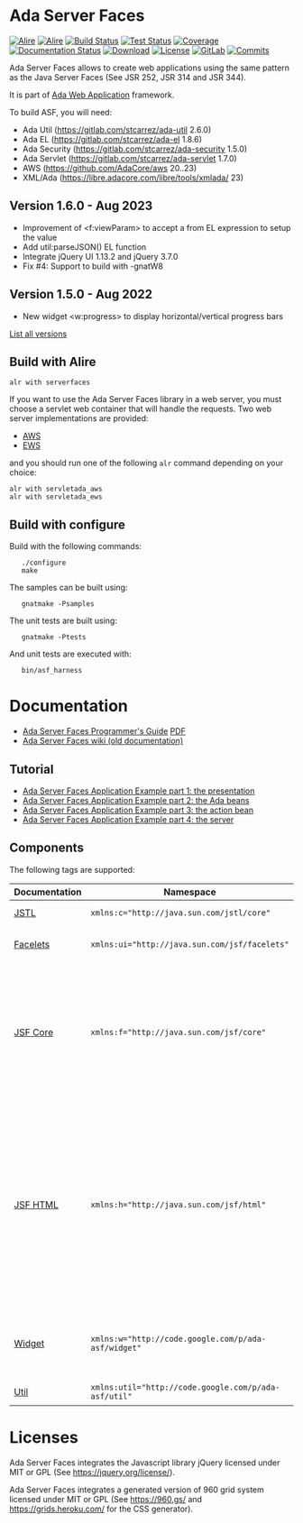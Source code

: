# Ada Server Faces

[![Alire](https://img.shields.io/endpoint?url=https://alire.ada.dev/badges/serverfaces.json)](https://alire.ada.dev/crates/serverfaces)
[![Alire](https://img.shields.io/endpoint?url=https://alire.ada.dev/badges/serverfaces_unit.json)](https://alire.ada.dev/crates/serverfaces_unit)
[![Build Status](https://img.shields.io/endpoint?url=https://porion.vacs.fr/porion/api/v1/projects/ada-asf/badges/build.json)](https://porion.vacs.fr/porion/projects/view/ada-asf/summary)
[![Test Status](https://img.shields.io/endpoint?url=https://porion.vacs.fr/porion/api/v1/projects/ada-asf/badges/tests.json)](https://porion.vacs.fr/porion/projects/view/ada-asf/xunits)
[![Coverage](https://img.shields.io/endpoint?url=https://porion.vacs.fr/porion/api/v1/projects/ada-asf/badges/coverage.json)](https://porion.vacs.fr/porion/projects/view/ada-asf/summary)
[![Documentation Status](https://readthedocs.org/projects/ada-asf/badge/?version=latest)](https://ada-asf.readthedocs.io/en/latest/?badge=latest)
[![Download](https://img.shields.io/badge/download-1.5.0-brightgreen.svg)](http://download.vacs.fr/ada-asf/ada-asf-1.5.0.tar.gz)
[![License](https://img.shields.io/badge/license-APACHE2-blue.svg)](LICENSE)
[![GitLab](https://img.shields.io/badge/repo-GitLab-6C488A.svg)](https://gitlab.com/stcarrez/ada-asf)
[![Commits](https://img.shields.io/github/commits-since/stcarrez/ada-asf/1.5.0.svg)](Commits)

Ada Server Faces allows to create web applications using the same pattern
as the Java Server Faces (See JSR 252, JSR 314 and JSR 344). 

It is part of [Ada Web Application](https://gitlab.com/stcarrez/ada-awa/)
framework.

To build ASF, you will need:

* Ada Util     (https://gitlab.com/stcarrez/ada-util          2.6.0)
* Ada EL       (https://gitlab.com/stcarrez/ada-el            1.8.6)
* Ada Security (https://gitlab.com/stcarrez/ada-security      1.5.0)
* Ada Servlet  (https://gitlab.com/stcarrez/ada-servlet       1.7.0)
* AWS          (https://github.com/AdaCore/aws                20..23)
* XML/Ada      (https://libre.adacore.com/libre/tools/xmlada/  23)

## Version 1.6.0   - Aug 2023
  - Improvement of <f:viewParam> to accept a from EL expression to setup the value
  - Add util:parseJSON() EL function
  - Integrate jQuery UI 1.13.2 and jQuery 3.7.0
  - Fix #4: Support to build with -gnatW8

## Version 1.5.0   - Aug 2022
- New widget <w:progress> to display horizontal/vertical progress bars

[List all versions](https://gitlab.com/stcarrez/ada-asf/blob/master/NEWS.md)

## Build with Alire

```
alr with serverfaces
```

If you want to use the Ada Server Faces library in a web server, you must choose a servlet
web container that will handle the requests.  Two web server implementations are provided:

* [AWS](https://github.com/AdaCore/aws)
* [EWS](https://github.com/simonjwright/ews)

and you should run one of the following `alr` command depending on your choice:

```
alr with servletada_aws
alr with servletada_ews
```

## Build with configure

Build with the following commands:
```
   ./configure
   make
```

The samples can be built using:
```
   gnatmake -Psamples
```
   
The unit tests are built using:
```
   gnatmake -Ptests
```

And unit tests are executed with:
```
   bin/asf_harness
```

# Documentation

* [Ada Server Faces Programmer's Guide](https://ada-asf.readthedocs.io/en/latest/) [PDF](https://gitlab.com/stcarrez/ada-asf/blob/master/docs/asf-book.pdf)
* [Ada Server Faces wiki (old documentation)](https://gitlab.com/stcarrez/ada-asf/wiki)

## Tutorial

* [Ada Server Faces Application Example part 1: the presentation](http://blog.vacs.fr/index.php?post/2011/03/21/Ada-Server-Faces-Application-Example)
* [Ada Server Faces Application Example part 2: the Ada beans](http://blog.vacs.fr/index.php?post/2011/04/10/Ada-Server-Faces-Application-Example-part-2%3A-the-Ada-beans)
* [Ada Server Faces Application Example part 3: the action bean](http://blog.vacs.fr/index.php?post/2011/05/02/Ada-Server-Faces-Application-Example-part-3%3A-the-action-bean)
* [Ada Server Faces Application Example part 4: the server](http://blog.vacs.fr/index.php?post/2011/05/18/Ada-Server-Faces-Application-Example-part-3-the-server)

## Components

The following tags are supported:

| Documentation    | Namespace                                            | Tags                                                                  |
|----------|------------------------------------------------------|---------------------------------------------------------------------- |
| [JSTL]( https://demo.vacs.fr/demo/jstl/view.html) | `xmlns:c="http://java.sun.com/jstl/core"`            | <c:set>, <c:if>, <c:choose>, <c:when>, <c:otherwise> |
| [Facelets](https://demo.vacs.fr/demo/facelet/view.html) | `xmlns:ui="http://java.sun.com/jsf/facelets"`        | <ui:composition>, <ui:define>, <ui:decorate>, <ui:include>, <ui:insert>, <ui:param> |
| [JSF Core](https://demo.vacs.fr/demo/jsf/core/view.html) | `xmlns:f="http://java.sun.com/jsf/core"`             | <f:attribute>, <f:convertDateTime>, <f:converter>, <f:facet>, <f:metadata>, <f:param>, <f:selectItem>, <f:selectItems>, <f:validateLength>, <f:validateLongRange>, <f:validateRegex>, <f:validator>, <f:view>, <f:viewAction>, <f:viewParam> |
| [JSF HTML](https://demo.vacs.fr/demo/jsf/html/view.html) | `xmlns:h="http://java.sun.com/jsf/html"`             | <h:body>, <h:commandButton>, <h:form>, <h:head>, <h:inputFile>, <h:inputHidden>, <h:inputSecret>, <h:inputText>, <h:inputTextarea>, <h:list>, <h:message>, <h:messages>, <h:ouputFormat>, <h:outputLabel>, <h:outputLink>, <h:outputText>, <h:panelGroup>, <h:selectBooleanCheckbox>, <h:selectOneMenu>, <h:selectOneRadio> |
| [Widget](https://demo.vacs.fr/demo/widgets/view.html) | `xmlns:w="http://code.google.com/p/ada-asf/widget"`  | <w:accordion>, <w:autocomplete>, <w:chosen>, <w:inputDate>, <w:inputText>, <w:gravatar>, <w:like>, <w:panel>, <w:tab>, <w:tabView> |
| [Util](https://demo.vacs.fr/demo/util/view.html)     | `xmlns:util="http://code.google.com/p/ada-asf/util"` | <util:escape>, <util:file>, <util:flush>, <util:script> |



# Licenses

Ada Server Faces integrates the Javascript library jQuery licensed under
MIT or GPL (See https://jquery.org/license/).

Ada Server Faces integrates a generated version of 960 grid system
licensed under MIT or GPL (See https://960.gs/ and https://grids.heroku.com/
for the CSS generator). 
